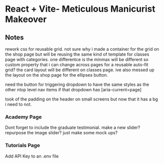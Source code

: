 # React + Vite- Meticulous Manicurist Makeover

## Notes

rework css for reusable grid. not sure why i made a container for the grid on the shop page but will be reusing the same kind of template for classes page with categories. one differentce is the minmax will be different so custom property that i can change across pages for a reusable auto-fit grid? the card layout will be different on classes page. ive also messed up the layout on the shop page for the ellipses button.

need the button for triggering dropdown to have the same styles as the other ntop level nav items if that dropdown has [aria-current=page]

took of the padding on the header on small screens but now that it has a bg i need to not.

### Academy Page

Dont forget to include the graduate testimonial. make a new slider? repurpose the image slider? just make some mock ups?

### Tutorials Page

Add API Key to an .env file
